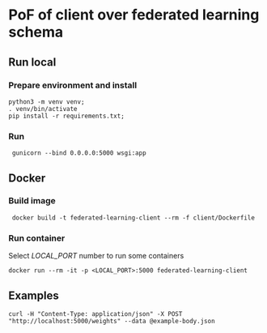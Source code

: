# PoF of client over federated learning schema 


## Run local

### Prepare environment and install

```
python3 -m venv venv;
. venv/bin/activate
pip install -r requirements.txt;
```

### Run

```
 gunicorn --bind 0.0.0.0:5000 wsgi:app
```


## Docker

### Build image
```
 docker build -t federated-learning-client --rm -f client/Dockerfile
```

### Run container

Select _LOCAL_PORT_ number to run some containers
```
docker run --rm -it -p <LOCAL_PORT>:5000 federated-learning-client
```


## Examples

```
curl -H "Content-Type: application/json" -X POST "http://localhost:5000/weights" --data @example-body.json 

```
